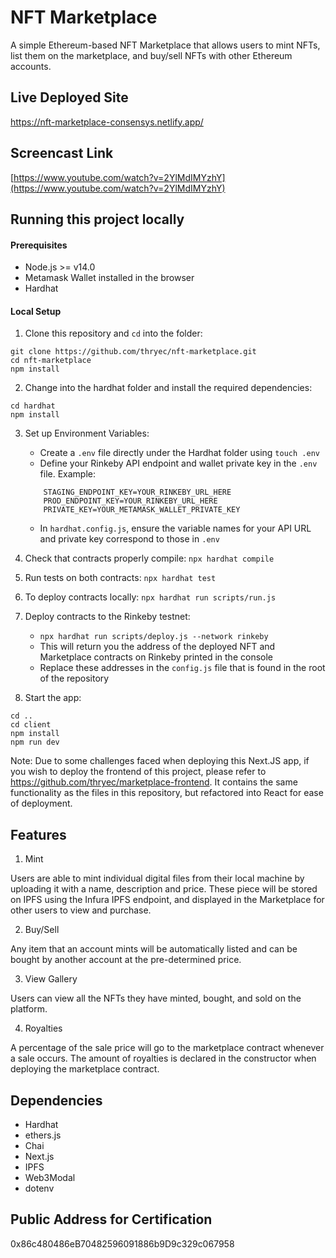 # NFT Marketplace

A simple Ethereum-based NFT Marketplace that allows users to mint NFTs, list them on the marketplace, and buy/sell NFTs with other Ethereum accounts.

## Live Deployed Site

https://nft-marketplace-consensys.netlify.app/

## Screencast Link

[https://www.youtube.com/watch?v=2YlMdIMYzhY](https://www.youtube.com/watch?v=2YlMdIMYzhY)

## Running this project locally

#### Prerequisites

-   Node.js >= v14.0
-   Metamask Wallet installed in the browser
-   Hardhat

#### Local Setup

1. Clone this repository and `cd` into the folder:

```
git clone https://github.com/thryec/nft-marketplace.git
cd nft-marketplace
npm install
```

2. Change into the hardhat folder and install the required dependencies:

```
cd hardhat
npm install
```

3.  Set up Environment Variables:

    -   Create a `.env` file directly under the Hardhat folder using `touch .env`
    -   Define your Rinkeby API endpoint and wallet private key in the `.env` file. Example:

    ```
        STAGING_ENDPOINT_KEY=YOUR_RINKEBY_URL_HERE
        PROD_ENDPOINT_KEY=YOUR_RINKEBY_URL_HERE
        PRIVATE_KEY=YOUR_METAMASK_WALLET_PRIVATE_KEY

    ```

    -   In `hardhat.config.js`, ensure the variable names for your API URL and private key correspond to those in `.env`

4.  Check that contracts properly compile: `npx hardhat compile`
5.  Run tests on both contracts: `npx hardhat test`
6.  To deploy contracts locally: `npx hardhat run scripts/run.js`

7.  Deploy contracts to the Rinkeby testnet:

    -   `npx hardhat run scripts/deploy.js --network rinkeby`
    -   This will return you the address of the deployed NFT and Marketplace contracts on Rinkeby printed in the console
    -   Replace these addresses in the `config.js` file that is found in the root of the repository

8.  Start the app:

```
cd ..
cd client
npm install
npm run dev
```

Note: Due to some challenges faced when deploying this Next.JS app, if you wish to deploy the frontend of this project, please refer to https://github.com/thryec/marketplace-frontend. It contains the same functionality as the files in this repository, but refactored into React for ease of deployment.

## Features

1. Mint

Users are able to mint individual digital files from their local machine by uploading it with a name, description and price. These piece will be stored on IPFS using the Infura IPFS endpoint, and displayed in the Marketplace for other users to view and purchase.

2. Buy/Sell

Any item that an account mints will be automatically listed and can be bought by another account at the pre-determined price.

3. View Gallery

Users can view all the NFTs they have minted, bought, and sold on the platform.

4. Royalties

A percentage of the sale price will go to the marketplace contract whenever a sale occurs. The amount of royalties is declared in the constructor when deploying the marketplace contract.

## Dependencies

-   Hardhat
-   ethers.js
-   Chai
-   Next.js
-   IPFS
-   Web3Modal
-   dotenv

## Public Address for Certification

0x86c480486eB70482596091886b9D9c329c067958
